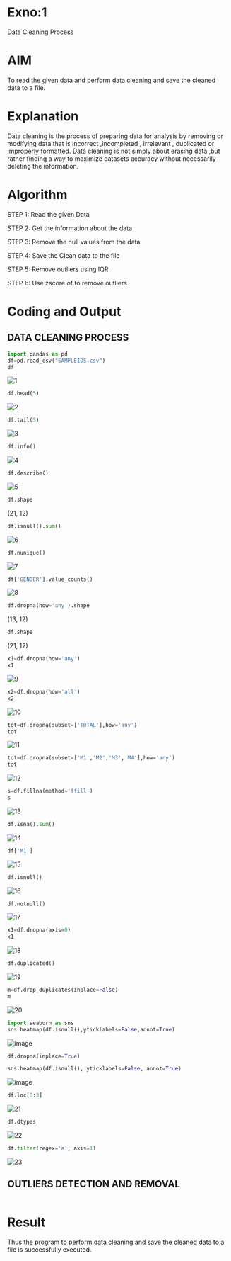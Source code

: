 # Exno:1
Data Cleaning Process

# AIM
To read the given data and perform data cleaning and save the cleaned data to a file.

# Explanation
Data cleaning is the process of preparing data for analysis by removing or modifying data that is incorrect ,incompleted , irrelevant , duplicated or improperly formatted. Data cleaning is not simply about erasing data ,but rather finding a way to maximize datasets accuracy without necessarily deleting the information.

# Algorithm
STEP 1: Read the given Data

STEP 2: Get the information about the data

STEP 3: Remove the null values from the data

STEP 4: Save the Clean data to the file

STEP 5: Remove outliers using IQR

STEP 6: Use zscore of to remove outliers

# Coding and Output
## DATA CLEANING PROCESS
```py
import pandas as pd
df=pd.read_csv("SAMPLEIDS.csv")
df
```
![1](https://github.com/user-attachments/assets/946e7748-d8df-4b8e-9006-35fdedae92fd)

```py
df.head(5)
```
![2](https://github.com/user-attachments/assets/278edd35-898a-4a3f-b5f6-15dcc8f8a78a)

```py
df.tail(5)
```
![3](https://github.com/user-attachments/assets/9b4a4706-52e6-4009-a7e2-a5b54a919bd6)

```py
df.info()
```
![4](https://github.com/user-attachments/assets/ea439663-0559-418f-be25-fc34ec0c8e97)

```py
df.describe()
```
![5](https://github.com/user-attachments/assets/b103ac7c-d09b-46ee-a50e-c1574e9a245d)

```py
df.shape
```
(21, 12)

```py
df.isnull().sum()
```
![6](https://github.com/user-attachments/assets/3e272276-b05f-46be-b35c-bab5302aebd1)

```py
df.nunique()
```
![7](https://github.com/user-attachments/assets/f2d4da76-b46b-48d1-bba5-caa1ac6de667)

```py
df['GENDER'].value_counts()
```
![8](https://github.com/user-attachments/assets/1767fdb6-19de-4b7b-ac56-9d1975d7ba24)

```py
df.dropna(how='any').shape
```
(13, 12)

```py
df.shape
```
(21, 12)

```py
x1=df.dropna(how='any')
x1
```
![9](https://github.com/user-attachments/assets/c43bff8c-0c25-46ac-886c-f863c189b15b)

```py
x2=df.dropna(how='all')
x2
```
![10](https://github.com/user-attachments/assets/3fd2d03f-bfd7-4c4b-8da0-ccd86479f16c)

```py
tot=df.dropna(subset=['TOTAL'],how='any')
tot
```
![11](https://github.com/user-attachments/assets/48ffee62-c34a-4bb4-a265-03c18d40f866)

```py
tot=df.dropna(subset=['M1','M2','M3','M4'],how='any')
tot
```
![12](https://github.com/user-attachments/assets/4c399958-f109-40e8-bc76-e484af0125cf)

```py
s=df.fillna(method='ffill')
s
```
![13](https://github.com/user-attachments/assets/93cbbbb2-8383-4b1a-9e0a-8b09cf7ef4f5)

```py
df.isna().sum()
```
![14](https://github.com/user-attachments/assets/2dcbbd0a-cdd1-4cff-8b61-e91040faa72c)

```py
df['M1']
```
![15](https://github.com/user-attachments/assets/a548b1bb-18ce-44e5-aa62-9fea78d7f2c4)

```py
df.isnull()
```
![16](https://github.com/user-attachments/assets/0b236a3f-2e84-4906-a497-8d230cf65318)

```py
df.notnull()
```
![17](https://github.com/user-attachments/assets/796be0e8-eed2-49e6-b4e6-1e61d9ec3ce6)

```py
x1=df.dropna(axis=0)
x1
```
![18](https://github.com/user-attachments/assets/9d9cfcbf-d79a-4828-a3e2-23a7b65f8c35)

```py
df.duplicated()
```
![19](https://github.com/user-attachments/assets/745d2096-8fb5-4030-8021-25bfa963e68a)

```py
m=df.drop_duplicates(inplace=False)
m
```
![20](https://github.com/user-attachments/assets/6bc4230b-d05f-49de-9ecb-83ba0e4b6e1d)

```py
import seaborn as sns
sns.heatmap(df.isnull(),yticklabels=False,annot=True)
```
![image](https://github.com/user-attachments/assets/a12b151a-9edc-4281-92b2-543d7bb21fa4)

```py
df.dropna(inplace=True)
```
```py
sns.heatmap(df.isnull(), yticklabels=False, annot=True)
```
![image](https://github.com/user-attachments/assets/d8b6d2f3-9dac-4148-947a-3cdb68a20297)

```py
df.loc[0:3]
```
![21](https://github.com/user-attachments/assets/8be1a9ce-2df2-4169-b819-f7a192672d53)

```py
df.dtypes
```
![22](https://github.com/user-attachments/assets/85786c10-2262-4834-ae20-685535e92ddf)

```py
df.filter(regex='a', axis=1)
```
![23](https://github.com/user-attachments/assets/d441788b-43a6-44b9-8e0e-147108704d65)

## OUTLIERS DETECTION AND REMOVAL

```py
```

# Result
   Thus the program to perform data cleaning and save the cleaned data to a file is successfully executed.
